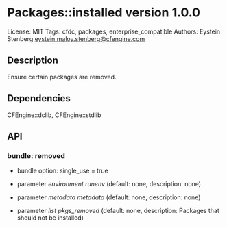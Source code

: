 # Packages::installed version 1.0.0

License: MIT
Tags: cfdc, packages, enterprise_compatible
Authors: Eystein Stenberg <eystein.maloy.stenberg@cfengine.com>

## Description
Ensure certain packages are removed.

## Dependencies
CFEngine::dclib, CFEngine::stdlib

## API
### bundle: removed
* bundle option: single_use = true

* parameter _environment_ *runenv* (default: none, description: none)

* parameter _metadata_ *metadata* (default: none, description: none)

* parameter _list_ *pkgs_removed* (default: none, description: Packages that should not be installed)
